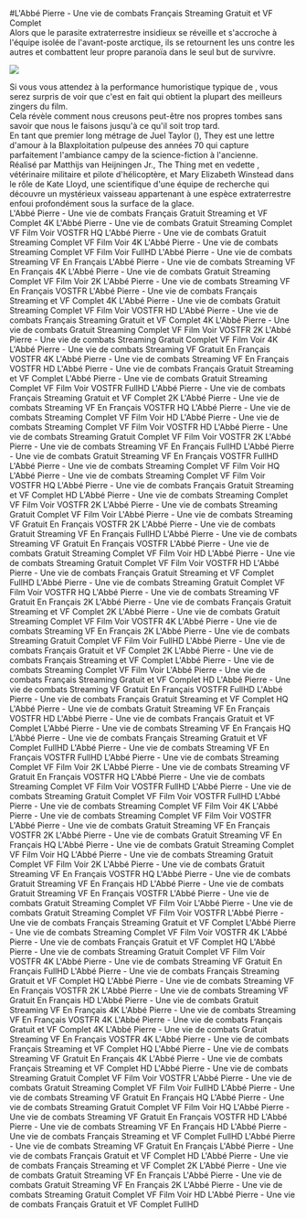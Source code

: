 #L'Abbé Pierre - Une vie de combats Français Streaming Gratuit et VF Complet  
Alors que le parasite extraterrestre insidieux se réveille et s'accroche à l'équipe isolée de l'avant-poste arctique, ils se retournent les uns contre les autres et combattent leur propre paranoïa dans le seul but de survivre.  
  
[![](https://i.imgur.com/qSNzIqt.png)](https://movie.rssnews.media/EIhpWGLuX.php)  
  
Si vous vous attendez à la performance humoristique typique de , vous serez surpris de voir que c'est en fait  qui obtient la plupart des meilleurs zingers du film.  
Cela révèle comment nous creusons peut-être nos propres tombes sans savoir que nous le faisons jusqu'à ce qu'il soit trop tard.  
En tant que premier long métrage de Juel Taylor (), They  est une lettre d'amour à la Blaxploitation pulpeuse des années 70 qui capture parfaitement l'ambiance campy de la science-fiction à l'ancienne.  
Réalisé par Matthijs van Heijningen Jr., The Thing met en vedette , vétérinaire militaire et pilote d'hélicoptère, et Mary Elizabeth Winstead dans le rôle de Kate Lloyd, une scientifique d'une équipe de recherche  qui découvre un mystérieux vaisseau appartenant à une espèce extraterrestre enfoui profondément sous la surface de la glace.  
L'Abbé Pierre - Une vie de combats Français Gratuit Streaming et VF Complet 4K
L'Abbé Pierre - Une vie de combats Gratuit Streaming Complet VF Film Voir VOSTFR HQ
L'Abbé Pierre - Une vie de combats Gratuit Streaming Complet VF Film Voir 4K
L'Abbé Pierre - Une vie de combats Streaming Complet VF Film Voir FullHD
L'Abbé Pierre - Une vie de combats Streaming VF En Français
L'Abbé Pierre - Une vie de combats Streaming VF En Français 4K
L'Abbé Pierre - Une vie de combats Gratuit Streaming Complet VF Film Voir 2K
L'Abbé Pierre - Une vie de combats Streaming VF En Français VOSTFR
L'Abbé Pierre - Une vie de combats Français Streaming et VF Complet 4K
L'Abbé Pierre - Une vie de combats Gratuit Streaming Complet VF Film Voir VOSTFR HD
L'Abbé Pierre - Une vie de combats Français Streaming Gratuit et VF Complet 4K
L'Abbé Pierre - Une vie de combats Gratuit Streaming Complet VF Film Voir VOSTFR 2K
L'Abbé Pierre - Une vie de combats Streaming Gratuit Complet VF Film Voir 4K
L'Abbé Pierre - Une vie de combats Streaming VF Gratuit En Français VOSTFR 4K
L'Abbé Pierre - Une vie de combats Streaming VF En Français VOSTFR HD
L'Abbé Pierre - Une vie de combats Français Gratuit Streaming et VF Complet
L'Abbé Pierre - Une vie de combats Gratuit Streaming Complet VF Film Voir VOSTFR FullHD
L'Abbé Pierre - Une vie de combats Français Streaming Gratuit et VF Complet 2K
L'Abbé Pierre - Une vie de combats Streaming VF En Français VOSTFR HQ
L'Abbé Pierre - Une vie de combats Streaming Complet VF Film Voir HD
L'Abbé Pierre - Une vie de combats Streaming Complet VF Film Voir VOSTFR HD
L'Abbé Pierre - Une vie de combats Streaming Gratuit Complet VF Film Voir VOSTFR 2K
L'Abbé Pierre - Une vie de combats Streaming VF En Français FullHD
L'Abbé Pierre - Une vie de combats Gratuit Streaming VF En Français VOSTFR FullHD
L'Abbé Pierre - Une vie de combats Streaming Complet VF Film Voir HQ
L'Abbé Pierre - Une vie de combats Streaming Complet VF Film Voir VOSTFR HQ
L'Abbé Pierre - Une vie de combats Français Gratuit Streaming et VF Complet HD
L'Abbé Pierre - Une vie de combats Streaming Complet VF Film Voir VOSTFR 2K
L'Abbé Pierre - Une vie de combats Streaming Gratuit Complet VF Film Voir
L'Abbé Pierre - Une vie de combats Streaming VF Gratuit En Français VOSTFR 2K
L'Abbé Pierre - Une vie de combats Gratuit Streaming VF En Français FullHD
L'Abbé Pierre - Une vie de combats Streaming VF Gratuit En Français VOSTFR
L'Abbé Pierre - Une vie de combats Gratuit Streaming Complet VF Film Voir HD
L'Abbé Pierre - Une vie de combats Streaming Gratuit Complet VF Film Voir VOSTFR HD
L'Abbé Pierre - Une vie de combats Français Gratuit Streaming et VF Complet FullHD
L'Abbé Pierre - Une vie de combats Streaming Gratuit Complet VF Film Voir VOSTFR HQ
L'Abbé Pierre - Une vie de combats Streaming VF Gratuit En Français 2K
L'Abbé Pierre - Une vie de combats Français Gratuit Streaming et VF Complet 2K
L'Abbé Pierre - Une vie de combats Gratuit Streaming Complet VF Film Voir VOSTFR 4K
L'Abbé Pierre - Une vie de combats Streaming VF En Français 2K
L'Abbé Pierre - Une vie de combats Streaming Gratuit Complet VF Film Voir FullHD
L'Abbé Pierre - Une vie de combats Français Gratuit et VF Complet 2K
L'Abbé Pierre - Une vie de combats Français Streaming et VF Complet
L'Abbé Pierre - Une vie de combats Streaming Complet VF Film Voir
L'Abbé Pierre - Une vie de combats Français Streaming Gratuit et VF Complet HD
L'Abbé Pierre - Une vie de combats Streaming VF Gratuit En Français VOSTFR FullHD
L'Abbé Pierre - Une vie de combats Français Gratuit Streaming et VF Complet HQ
L'Abbé Pierre - Une vie de combats Gratuit Streaming VF En Français VOSTFR HD
L'Abbé Pierre - Une vie de combats Français Gratuit et VF Complet
L'Abbé Pierre - Une vie de combats Streaming VF En Français HQ
L'Abbé Pierre - Une vie de combats Français Streaming Gratuit et VF Complet FullHD
L'Abbé Pierre - Une vie de combats Streaming VF En Français VOSTFR FullHD
L'Abbé Pierre - Une vie de combats Streaming Complet VF Film Voir 2K
L'Abbé Pierre - Une vie de combats Streaming VF Gratuit En Français VOSTFR HQ
L'Abbé Pierre - Une vie de combats Streaming Complet VF Film Voir VOSTFR FullHD
L'Abbé Pierre - Une vie de combats Streaming Gratuit Complet VF Film Voir VOSTFR FullHD
L'Abbé Pierre - Une vie de combats Streaming Complet VF Film Voir 4K
L'Abbé Pierre - Une vie de combats Streaming Complet VF Film Voir VOSTFR
L'Abbé Pierre - Une vie de combats Gratuit Streaming VF En Français VOSTFR 2K
L'Abbé Pierre - Une vie de combats Gratuit Streaming VF En Français HQ
L'Abbé Pierre - Une vie de combats Gratuit Streaming Complet VF Film Voir HQ
L'Abbé Pierre - Une vie de combats Streaming Gratuit Complet VF Film Voir 2K
L'Abbé Pierre - Une vie de combats Gratuit Streaming VF En Français VOSTFR HQ
L'Abbé Pierre - Une vie de combats Gratuit Streaming VF En Français HD
L'Abbé Pierre - Une vie de combats Gratuit Streaming VF En Français VOSTFR
L'Abbé Pierre - Une vie de combats Gratuit Streaming Complet VF Film Voir
L'Abbé Pierre - Une vie de combats Gratuit Streaming Complet VF Film Voir VOSTFR
L'Abbé Pierre - Une vie de combats Français Streaming Gratuit et VF Complet
L'Abbé Pierre - Une vie de combats Streaming Complet VF Film Voir VOSTFR 4K
L'Abbé Pierre - Une vie de combats Français Gratuit et VF Complet HQ
L'Abbé Pierre - Une vie de combats Streaming Gratuit Complet VF Film Voir VOSTFR 4K
L'Abbé Pierre - Une vie de combats Streaming VF Gratuit En Français FullHD
L'Abbé Pierre - Une vie de combats Français Streaming Gratuit et VF Complet HQ
L'Abbé Pierre - Une vie de combats Streaming VF En Français VOSTFR 2K
L'Abbé Pierre - Une vie de combats Streaming VF Gratuit En Français HD
L'Abbé Pierre - Une vie de combats Gratuit Streaming VF En Français 4K
L'Abbé Pierre - Une vie de combats Streaming VF En Français VOSTFR 4K
L'Abbé Pierre - Une vie de combats Français Gratuit et VF Complet 4K
L'Abbé Pierre - Une vie de combats Gratuit Streaming VF En Français VOSTFR 4K
L'Abbé Pierre - Une vie de combats Français Streaming et VF Complet HQ
L'Abbé Pierre - Une vie de combats Streaming VF Gratuit En Français 4K
L'Abbé Pierre - Une vie de combats Français Streaming et VF Complet HD
L'Abbé Pierre - Une vie de combats Streaming Gratuit Complet VF Film Voir VOSTFR
L'Abbé Pierre - Une vie de combats Gratuit Streaming Complet VF Film Voir FullHD
L'Abbé Pierre - Une vie de combats Streaming VF Gratuit En Français HQ
L'Abbé Pierre - Une vie de combats Streaming Gratuit Complet VF Film Voir HQ
L'Abbé Pierre - Une vie de combats Streaming VF Gratuit En Français VOSTFR HD
L'Abbé Pierre - Une vie de combats Streaming VF En Français HD
L'Abbé Pierre - Une vie de combats Français Streaming et VF Complet FullHD
L'Abbé Pierre - Une vie de combats Streaming VF Gratuit En Français
L'Abbé Pierre - Une vie de combats Français Gratuit et VF Complet HD
L'Abbé Pierre - Une vie de combats Français Streaming et VF Complet 2K
L'Abbé Pierre - Une vie de combats Gratuit Streaming VF En Français
L'Abbé Pierre - Une vie de combats Gratuit Streaming VF En Français 2K
L'Abbé Pierre - Une vie de combats Streaming Gratuit Complet VF Film Voir HD
L'Abbé Pierre - Une vie de combats Français Gratuit et VF Complet FullHD